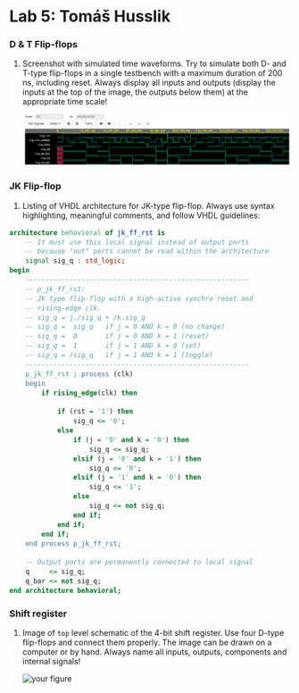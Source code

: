 # Lab 5: Tomáš Husslik

### D & T Flip-flops

1. Screenshot with simulated time waveforms. Try to simulate both D- and T-type flip-flops in a single testbench with a maximum duration of 200 ns, including reset. Always display all inputs and outputs (display the inputs at the top of the image, the outputs below them) at the appropriate time scale!

   ![Simulated waveforms](images/d_t_flip_flops.png)

### JK Flip-flop

1. Listing of VHDL architecture for JK-type flip-flop. Always use syntax highlighting, meaningful comments, and follow VHDL guidelines:

```vhdl
architecture behavioral of jk_ff_rst is
    -- It must use this local signal instead of output ports
    -- because "out" ports cannot be read within the architecture
    signal sig_q : std_logic;
begin
    --------------------------------------------------------
    -- p_jk_ff_rst:
    -- JK type flip-flop with a high-active synchro reset and
    -- rising-edge clk.
    -- sig_q = j./sig_q + /k.sig_q
    -- sig_q =  sig_q 	if j = 0 AND k = 0 (no change)
    -- sig_q =  0	 	if j = 0 AND k = 1 (reset)
    -- sig_q =  1 		if j = 1 AND k = 0 (set)
    -- sig_q = /sig_q 	if j = 1 AND k = 1 (toggle)
    --------------------------------------------------------
    p_jk_ff_rst : process (clk)
    begin
        if rising_edge(clk) then

       	    if (rst = '1') then
            	sig_q <= '0';
            else
            	if (j = '0' and k = '0') then
                	sig_q <= sig_q;
            	elsif (j = '0' and k = '1') then 
                	sig_q <= '0';
                elsif (j = '1' and k = '0') then
                	sig_q <= '1';
                else 
                	sig_q <= not sig_q;
            	end if;
            end if;
    	end if;
    end process p_jk_ff_rst;

    -- Output ports are permanently connected to local signal
    q     <= sig_q;
    q_bar <= not sig_q;
end architecture behavioral;
```

### Shift register

1. Image of `top` level schematic of the 4-bit shift register. Use four D-type flip-flops and connect them properly. The image can be drawn on a computer or by hand. Always name all inputs, outputs, components and internal signals!

   ![your figure]()
